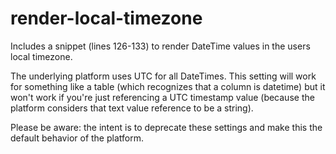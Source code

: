 # render-local-timezone
Includes a snippet (lines 126-133) to render DateTime values in the users local timezone. 

The underlying platform uses UTC for all DateTimes. This setting will work for something like a table (which recognizes that a column is datetime) but it won't work if you're just referencing a UTC timestamp value (because the platform considers that text value reference to be a string).

Please be aware: the intent is to deprecate these settings and make this the default behavior of the platform.  
